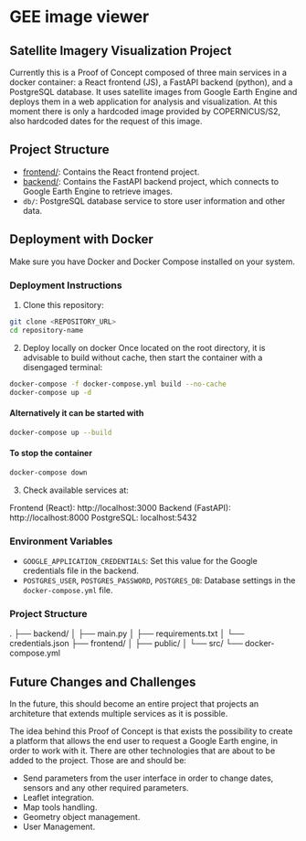 # GEE image viewer

## Satellite Imagery Visualization Project

Currently this is a Proof of Concept composed of three main services in a docker container: a React frontend (JS), a FastAPI backend (python), and a PostgreSQL database. It uses satellite images from Google Earth Engine and deploys them in a web application for analysis and visualization. At this moment there is only a hardcoded image provided by COPERNICUS/S2, also hardcoded dates for the request of this image.

## Project Structure

- [frontend/](./frontend/README.md): Contains the React frontend project.
- [backend/](./backend/README.md): Contains the FastAPI backend project, which connects to Google Earth Engine to retrieve images.
- `db/`: PostgreSQL database service to store user information and other data.

## Deployment with Docker

Make sure you have Docker and Docker Compose installed on your system.

### Deployment Instructions

1. Clone this repository:

```bash
git clone <REPOSITORY_URL>
cd repository-name
```

2. Deploy locally on docker
Once located on the root directory, it is advisable to build without cache, then start the container with a disengaged terminal:
```bash
docker-compose -f docker-compose.yml build --no-cache
docker-compose up -d
```
#### Alternatively it can be started with 

```bash
docker-compose up --build
```
#### To stop the container

```bash
docker-compose down
```

3. Check available services at:

Frontend (React): http://localhost:3000
Backend (FastAPI): http://localhost:8000
PostgreSQL: localhost:5432

### Environment Variables

- `GOOGLE_APPLICATION_CREDENTIALS`: Set this value for the Google credentials file in the backend.
- `POSTGRES_USER`, `POSTGRES_PASSWORD`, `POSTGRES_DB`: Database settings in the `docker-compose.yml` file.

### Project Structure
.
├── backend/
│   ├── main.py
│   ├── requirements.txt
│   └── credentials.json
├── frontend/
│   ├── public/
│   └── src/
└── docker-compose.yml


## Future Changes and Challenges

In the future, this should become an entire project that projects an architeture that extends multiple services as it is possible.

The idea behind this Proof of Concept is that exists the possibility to create a platform that allows the end user to request a Google Earth engine, in order to work with it. There are other technologies that are about to be added to the project. Those are and should be:

- Send parameters from the user interface in order to change dates, sensors and any other required parameters.
- Leaflet integration.
- Map tools handling.
- Geometry object management.
- User Management.
